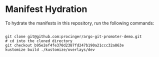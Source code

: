 
# Manifest Hydration

To hydrate the manifests in this repository, run the following commands:

```shell

git clone git@github.com:procinger/argo-git-promoter-demo.git
# cd into the cloned directory
git checkout b95e2ef4fe370d2387fd247b190a21ccc32a863e
kustomize build ./kustomize/overlays/dev
```